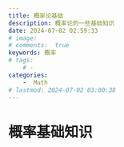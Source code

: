 ```yaml
---
title: 概率论基础
description: 概率论的一些基础知识
date: 2024-07-02 02:59:33
# image: 
# comments:  true
keywords: 概率
# tags:
    # - 
categories:
    -  Math
# lastmod: 2024-07-02 03:00:38
---
```


# 概率基础知识
